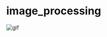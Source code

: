 # image_processing
![gif](https://64.media.tumblr.com/809d576d195202e129285854064aee81/tumblr_o4uiq5hSJs1uimxkwo1_540.gifv)
